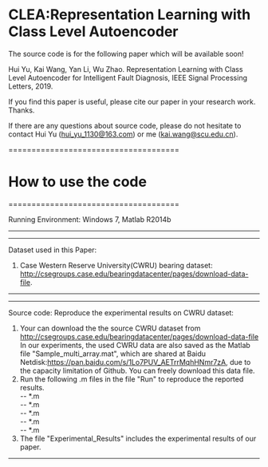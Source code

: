 # CLEA:Representation Learning with Class Level Autoencoder
The source code is for the following paper which will be available soon!

Hui Yu, Kai Wang, Yan Li, Wu Zhao. Representation Learning with Class Level Autoencoder for Intelligent Fault Diagnosis, IEEE Signal Processing Letters, 2019.

If you find this paper is useful, please cite our paper in your research work. Thanks.

If there are any questions about source code, please do not hesitate to contact Hui Yu (hui_yu_1130@163.com) or me (kai.wang@scu.edu.cn).



=====================================
# How to use the code                                    
=====================================

Running Environment: Windows 7, Matlab R2014b

-----------------------------------------------------
-----------------------------------------------------
Dataset used in this Paper: 
1. Case Western Reserve University(CWRU) bearing dataset:
   http://csegroups.case.edu/bearingdatacenter/pages/download-data-file.
   


-----------------------------------------------------
-----------------------------------------------------
Source code:
Reproduce the experimental results on CWRU dataset:
1. Your can download the the source CWRU dataset from    
   http://csegroups.case.edu/bearingdatacenter/pages/download-data-file
   In our experiments, the used CWRU data are also saved as the Matlab file "Sample_multi_array.mat", which are shared at Baidu Netdisk:https://pan.baidu.com/s/1Lo7PUV_AETrrMqhHNmr7zA, due to the capacity limitation of Github. You can freely download this data file.
2. Run the following .m files in the file "Run" to reproduce the reported results. <br>
         -- *.m     <br>
         -- *.m     <br>
         -- *.m  <br>
         -- *.m      <br>
         -- *.m   <br>
3. The file "Experimental_Results" includes the experimental results of our paper.
-----------------------------------------------------

